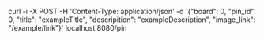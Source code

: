 curl -i -X POST -H 'Content-Type: application/json' -d '{"board": 0, "pin_id": 0, "title": "exampleTitle", "descripition": "exampleDescription", "image_link": "/example/link"}' localhost:8080/pin

